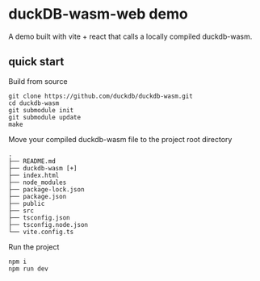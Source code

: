 # duckDB-wasm-web demo

A demo built with vite + react that calls a locally compiled duckdb-wasm.

## quick start

Build from source

```
git clone https://github.com/duckdb/duckdb-wasm.git
cd duckdb-wasm
git submodule init
git submodule update
make
```

Move your compiled duckdb-wasm file to the project root directory

```
.
├── README.md
├── duckdb-wasm [+]
├── index.html
├── node_modules
├── package-lock.json
├── package.json
├── public
├── src
├── tsconfig.json
├── tsconfig.node.json
└── vite.config.ts
```

Run the project

```
npm i
npm run dev
```

